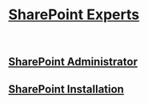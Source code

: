 ﻿# [SharePoint Experts](./sharepoint-experts.md)
 
## [SharePoint Administrator](../administration/index.md)

## [SharePoint Installation](../install/index.md)